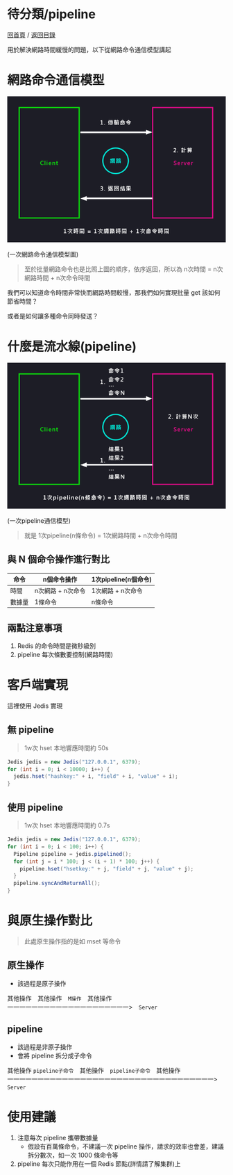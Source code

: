 待分類/pipeline
===
[回首頁](https://github.com/frank575/nn/) / [返回目錄](../../)

用於解決網路時間緩慢的問題，以下從網路命令通信模型講起

# 網路命令通信模型

![](./pics/一次網路命令通信模型.png)

(一次網路命令通信模型圖)

> 至於批量網路命令也是比照上圖的順序，依序返回，所以為 n次時間 = n次網路時間 + n次命令時間

我們可以知道命令時間非常快而網路時間較慢，那我們如何實現批量 get 該如何節省時間？

或者是如何讓多種命令同時發送？

# 什麼是流水線(pipeline)

![](./pics/一次pipeline通信模型.png)

(一次pipeline通信模型)

> 就是 1次pipeline(n條命令) = 1次網路時間 + n次命令時間

## 與 N 個命令操作進行對比

命令|n個命令操作|1次pipeline(n個命令)
---|---|---
時間|n次網路 + n次命令|1次網路 + n次命令
數據量|1條命令|n條命令

## 兩點注意事項

1. Redis 的命令時間是微秒級別
2. pipeline 每次條數要控制(網路時間)

# 客戶端實現

這裡使用 Jedis 實現

## 無 pipeline

> 1w次 hset 本地響應時間約 50s

```java
Jedis jedis = new Jedis("127.0.0.1", 6379);
for (int i = 0; i < 10000; i++) {
  jedis.hset("hashkey:" + i, "field" + i, "value" + i);
}
```

## 使用 pipeline

> 1w次 hset 本地響應時間約 0.7s

```java
Jedis jedis = new Jedis("127.0.0.1", 6379);
for (int i = 0; i < 100; i++) {
  Pipeline pipeline = jedis.pipelined();
  for (int j = i * 100; j < (i + 1) * 100; j++) {
    pipeline.hset("hsetkey:" + j, "field" + j, "value" + j);
  }
  pipeline.syncAndReturnAll();
}
```

# 與原生操作對比

> 此處原生操作指的是如 mset 等命令

## 原生操作

* 該過程是原子操作

其他操作　其他操作　`M操作`　其他操作    
一一一一一一一一一一一一一一一一一一一一>　`Server`

## pipeline

* 該過程是非原子操作
* 會將 pipeline 拆分成子命令

其他操作 `pipeline子命令`　其他操作　`pipeline子命令`　其他操作    
一一一一一一一一一一一一一一一一一一一一一一一一一一一一一一一一一一>　`Server`

# 使用建議

1. 注意每次 pipeline 攜帶數據量
   * 假設有百萬條命令，不建議一次 pipeline 操作，請求的效率也會差，建議拆分數次，如一次 1000 條命令等
2. pipeline 每次只能作用在一個 Redis 節點(詳情請了解集群)上
